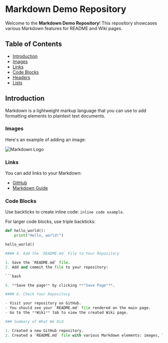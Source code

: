 # Markdown Demo Repository

Welcome to the **Markdown Demo Repository**! This repository showcases various Markdown features for README and Wiki pages.

## Table of Contents

- [Introduction](#introduction)
- [Images](#images)
- [Links](#links)
- [Code Blocks](#code-blocks)
- [Headers](#headers)
- [Lists](#lists)

## Introduction

Markdown is a lightweight markup language that you can use to add formatting elements to plaintext text documents.

### Images

Here's an example of adding an image:

![Markdown Logo](https://upload.wikimedia.org/wikipedia/commons/4/48/Markdown-mark.svg)

### Links

You can add links to your Markdown:

- [GitHub](https://github.com)
- [Markdown Guide](https://www.markdownguide.org)

### Code Blocks

Use backticks to create inline code: `inline code example`.

For larger code blocks, use triple backticks:

```python
def hello_world():
    print("Hello, world!")

hello_world()

#### 4. Add the `README.md` File to Your Repository

1. Save the `README.md` file.
2. Add and commit the file to your repository:

```bash

5. **Save the page** by clicking **"Save Page"**.

#### 6. Check Your Repository

- Visit your repository on GitHub.
- You should see your `README.md` file rendered on the main page.
- Go to the **Wiki** tab to view the created Wiki page.

### Summary of What We Did

1. Created a new GitHub repository.
2. Created a `README.md` file with various Markdown elements: images, links, code blocks, headers, lists, and blockquotes.

